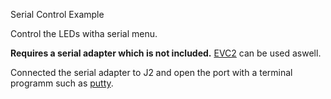 Serial Control Example

Control the LEDs witha serial menu.

**Requires a serial adapter which is not included.**  [EVC2](https://www.elmorlabs.com/product/elmorlabs-evc2sx/) can be used aswell.

Connected the serial adapter to J2 and open the port with a terminal programm such as [putty](https://www.putty.org/).
